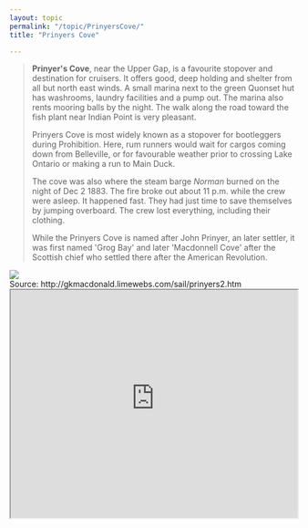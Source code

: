 ```yaml
---
layout: topic
permalink: "/topic/PrinyersCove/"
title: "Prinyers Cove"

---
```


<blockquote><b>Prinyer's Cove</b>, near the Upper Gap, is a favourite stopover and destination for cruisers. It offers good, deep holding and shelter from all but north east winds. A small marina next to the green Quonset hut has washrooms, laundry facilities and a pump out. The marina also rents mooring balls by the night. The walk along the road toward the fish plant near Indian Point is very pleasant.<br>

Prinyers Cove is most widely known as a stopover for bootleggers during Prohibition. Here, rum runners would wait for cargos coming down from Belleville, or for favourable weather prior to crossing Lake Ontario or making a run to Main Duck.<br>

The cove was also where the steam barge <i>Norman</i> burned on the night of Dec 2 1883. The fire broke out about 11 p.m. while the crew were asleep. It happened fast. They had just time to save themselves by jumping overboard. The crew lost everything, including their clothing. <br>

While the Prinyers Cove is named after John Prinyer, an later settler, it was first named 'Grog Bay' and later 'Macdonnell Cove' after the Scottish chief who settled there after the American Revolution. <br></blockquote>

<img class="chartsegment" src="Images/PrinyerCove.jpg">

<div class="item">
Source: http://gkmacdonald.limewebs.com/sail/prinyers2.htm
<iframe src="http://gkmacdonald.limewebs.com/sail/prinyers2.htm" width=100% height="400" name="prinyers" frameborder="1" scrolling=yes ></iframe>
</div>

